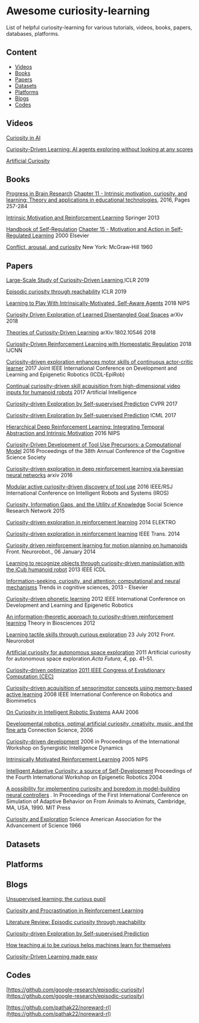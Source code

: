 # Awesome curiosity-learning

List of helpful curiosity-learning for various tutorials, videos, books, papers, databases, platforms.

## Content

- [Videos](#videos)
- [Books](#books)
- [Papers](#papers) 
- [Datasets](#datasets)
- [Platforms](#platforms)
- [Blogs](#blogs)
- [Codes](#Codes)

## Videos

[Curiosity in AI](https://www.youtube.com/watch?v=xPCCyiw8M2U)

[Curiosity-Driven Learning: AI agents exploring without looking at any scores](https://www.youtube.com/watch?v=l1FqtAHfJLI)

[Artificial Curiosity](https://www.youtube.com/watch?v=aom4RMOHezc)



## Books

[Progress in Brain Research](https://www.sciencedirect.com/science/journal/00796123) [Chapter 11 - Intrinsic motivation, curiosity, and learning: Theory and applications in educational technologies](https://www.sciencedirect.com/science/journal/00796123/229/supp/C), 2016, Pages 257-284 

[Intrinsic Motivation and Reinforcement Learning](https://link.springer.com/chapter/10.1007/978-3-642-32375-1_2)    Springer 2013

[Handbook of Self-Regulation](https://www.sciencedirect.com/science/book/9780121098902) [Chapter 15 - Motivation and Action in Self-Regulated Learning](https://www.sciencedirect.com/science/article/pii/B9780121098902500445)  2000 Elsevier

[Conflict, arousal, and curiosity](https://psycnet.apa.org/record/2006-09643-000?doi=1)  New York: McGraw‐Hill 1960

## Papers

[Large-Scale Study of Curiosity-Driven Learning ](https://arxiv.org/abs/1808.04355)  ICLR 2019

[Episodic curiosity through reachability](https://arxiv.org/abs/1810.02274)  ICLR 2019

[Learning to Play With Intrinsically-Motivated, Self-Aware Agents](http://papers.nips.cc/paper/8059-learning-to-play-with-intrinsically-motivated-self-aware-agents)  2018 NIPS

[Curiosity Driven Exploration of Learned Disentangled Goal Spaces](https://arxiv.org/abs/1807.01521) arXiv 2018

[Theories of Curiosity-Driven Learning](https://arxiv.org/pdf/1802.10546.pdf)  arXiv:1802.10546 2018

[Curiosity-Driven Reinforcement Learning with Homeostatic Regulation](https://ieeexplore.ieee.org/abstract/document/8489075) 2018 IJCNN

[Curiosity-driven exploration enhances motor skills of continuous actor-critic learner](https://ieeexplore.ieee.org/abstract/document/8329785) 2017 Joint IEEE International Conference on Development and Learning and Epigenetic Robotics (ICDL-EpiRob)

[Continual curiosity-driven skill acquisition from high-dimensional video inputs for humanoid robots](https://www.sciencedirect.com/science/article/abs/pii/S000437021500017X)  2017 Artificial Intelligence

[Curiosity-driven Exploration by Self-supervised Prediction](http://openaccess.thecvf.com/content_cvpr_2017_workshops/w5/papers/Pathak_Curiosity-Driven_Exploration_by_CVPR_2017_paper.pdf)  CVPR 2017

[Curiosity-driven Exploration by Self-supervised Prediction](https://pathak22.github.io/noreward-rl/resources/icml17.pdf) ICML 2017

[Hierarchical Deep Reinforcement Learning: Integrating Temporal Abstraction and Intrinsic Motivation](http://papers.nips.cc/paper/6232-hierarchical-deep-reinforcement-learning-integrating-temporal-abstraction-and-intrinsic-motivation)  2016 NIPS

[Curiosity-Driven Development of Tool Use Precursors: a Computational Model](https://hal.archives-ouvertes.fr/hal-01354013/) 2016 Proceedings of the 38th Annual Conference of the Cognitive Science Society

[Curiosity-driven exploration in deep reinforcement learning via bayesian neural networks](https://pdfs.semanticscholar.org/fb3c/6456708b0e143f545d77dc8ec804eb947395.pdf)  arxiv 2016

[Modular active curiosity-driven discovery of tool use](https://ieeexplore.ieee.org/abstract/document/7759584) 2016 IEEE/RSJ International Conference on Intelligent Robots and Systems (IROS)

[Curiosity, Information Gaps, and the Utility of Knowledge](https://www.cmu.edu/dietrich/sds/docs/golman/Curiosity%2C%20Information%20Gaps%2C%20and%20the%20Utility%20of%20Knowledge%20Golman_Loewenstein%20April%202015.pdf) Social Science Research Network 2015

[Curiosity-driven exploration in reinforcement learning](https://ieeexplore.ieee.org/abstract/document/6848933) 2014 ELEKTRO

[Curiosity-driven exploration in reinforcement learning](https://ieeexplore.ieee.org/abstract/document/6848933) IEEE Trans. 2014

[Curiosity driven reinforcement learning for motion planning on humanoids](https://www.frontiersin.org/articles/10.3389/fnbot.2013.00025/full)  Front. Neurorobot., 06 January 2014

[Learning to recognize objects through curiosity-driven manipulation with the iCub humanoid robot](https://ieeexplore.ieee.org/abstract/document/6652525/) 2013 IEEE ICDL

[Information-seeking, curiosity, and attention: computational and neural mechanisms](https://www.sciencedirect.com/science/article/pii/S1364661313002052)   Trends in cognitive sciences, 2013 - Elsevier

[Curiosity-driven phonetic learning](https://ieeexplore.ieee.org/document/6400583)  2012 IEEE International Conference on Development and Learning and Epigenetic Robotics

[An information-theoretic approach to curiosity-driven reinforcement learning](https://link-springer-com.ezlibproxy1.ntu.edu.sg/article/10.1007/s12064-011-0142-z) Theory in Biosciences 2012

[Learning tactile skills through curious exploration](https://www.frontiersin.org/articles/10.3389/fnbot.2012.00006/full) 23 July 2012 Front. Neurorobot

[Artificial curiosity for autonomous space exploration](http://eprints.qut.edu.au/105824/)  2011 Artificial curiosity for autonomous space exploration.*Acta Futura*, *4*, pp. 41-51.

[Curiosity-driven optimization](https://ieeexplore.ieee.org/abstract/document/5949772) [2011 IEEE Congress of Evolutionary Computation (CEC)](https://ieeexplore.ieee.org/xpl/mostRecentIssue.jsp?punumber=5936494)

[Curiosity-driven acquisition of sensorimotor concepts using memory-based active learning](https://ieeexplore.ieee.org/abstract/document/4913080) 2008 IEEE International Conference on Robotics and Biomimetics

[On Curiosity in Intelligent Robotic Systems](https://www.aaai.org/Papers/Symposia/Fall/2006/FS-06-05/FS06-05-008.pdf) AAAI 2006

[Developmental robotics, optimal artificial curiosity, creativity, music, and the fine arts](http://archive.www6.in.tum.de/www6/Main/Publications/Schmidhuber2006a.pdf) Connection Science, 2006

[Curiosity-driven development](http://citeseerx.ist.psu.edu/viewdoc/download?doi=10.1.1.469.1750&rep=rep1&type=pdf) 2006 in Proceedings of the International Workshop on Synergistic Intelligence Dynamics

[Intrinsically Motivated Reinforcement Learning](http://papers.nips.cc/paper/2552-intrinsically-motivated-reinforcement-learning.pdf) 2005 NIPS

[Intelligent Adaptive Curiosity: a source of Self-Development](http://citeseerx.ist.psu.edu/viewdoc/download?doi=10.1.1.58.3374&rep=rep1&type=pdf)   Proceedings of the Fourth International Workshop on Epigenetic Robotics  2004

[A possibility for implementing curiosity and boredom in model-building neural controllers](https://dl.acm.org/citation.cfm?id=116542) . In Proceedings of the First International Conference on Simulation of Adaptive Behavior on From Animals to Animats, Cambridge, MA, USA, 1990. MIT Press

[Curiosity and Exploration](https://www.jstor.org/stable/1719694?seq=1#page_scan_tab_contents)  Science American Association for the Advancement of Science  1966


## Datasets



## Platforms



## Blogs
[Unsupervised learning: the curious pupil](https://deepmind.com/blog/unsupervised-learning/)

[Curiosity and Procrastination in Reinforcement Learning](http://ai.googleblog.com/2018/10/curiosity-and-procrastination-in.html)

[Literature Review: Episodic curiosity through reachability](https://vitalab.github.io/deep-learning/2018/10/26/episodic_curiosity_through_reachability.html)

[Curiosity-driven Exploration by 
Self-supervised Prediction](https://pathak22.github.io/noreward-rl/)

[How teaching ai to be curious helps machines learn for themselves](https://www.theverge.com/2018/11/1/18051196/ai-artificial-intelligence-curiosity-openai-montezumas-revenge-noisy-tv-problem)

[Curiosity-Driven Learning made easy](https://towardsdatascience.com/curiosity-driven-learning-made-easy-part-i-d3e5a2263359)


## Codes

[https://github.com/google-research/episodic-curiosity](https://github.com/google-research/episodic-curiosity)

[https://github.com/pathak22/noreward-rl](https://github.com/pathak22/noreward-rl)

